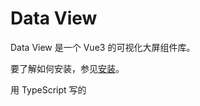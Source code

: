 <!--anchor:on-->

# Data View

Data View 是一个 Vue3 的可视化大屏组件库。

要了解如何安装，参见[安装](installation)。

用 TypeScript 写的


